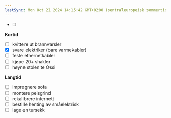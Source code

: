 ```yaml
---
lastSync: Mon Oct 21 2024 14:15:42 GMT+0200 (sentraleuropeisk sommertid)
---
```

- [ ] 

**Kortid**
- [ ] kvittere ut brannvarsler 
- [x] svare elektriker (bare varmekabler)
- [ ] feste ethernetkabler 
- [ ] kjøpe 20+ shakler 
- [ ] høyne stolen te Ossi

**Langtid**
- [ ] impregnere sofa 
- [ ] montere peisgrind
- [ ] rekalibrere internett
- [ ] bestille henting av småelektrisk
- [ ] lage en tursekk